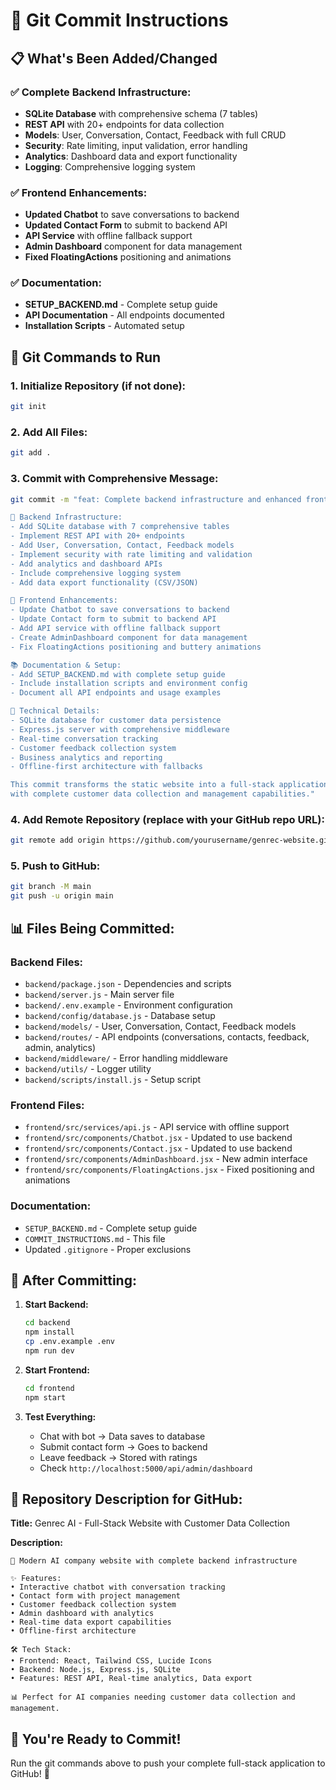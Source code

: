 # 🚀 Git Commit Instructions

## 📋 What's Been Added/Changed

### ✅ **Complete Backend Infrastructure:**
- **SQLite Database** with comprehensive schema (7 tables)
- **REST API** with 20+ endpoints for data collection
- **Models**: User, Conversation, Contact, Feedback with full CRUD
- **Security**: Rate limiting, input validation, error handling
- **Analytics**: Dashboard data and export functionality
- **Logging**: Comprehensive logging system

### ✅ **Frontend Enhancements:**
- **Updated Chatbot** to save conversations to backend
- **Updated Contact Form** to submit to backend API
- **API Service** with offline fallback support
- **Admin Dashboard** component for data management
- **Fixed FloatingActions** positioning and animations

### ✅ **Documentation:**
- **SETUP_BACKEND.md** - Complete setup guide
- **API Documentation** - All endpoints documented
- **Installation Scripts** - Automated setup

## 🔧 Git Commands to Run

### 1. **Initialize Repository (if not done):**
```bash
git init
```

### 2. **Add All Files:**
```bash
git add .
```

### 3. **Commit with Comprehensive Message:**
```bash
git commit -m "feat: Complete backend infrastructure and enhanced frontend

🚀 Backend Infrastructure:
- Add SQLite database with 7 comprehensive tables
- Implement REST API with 20+ endpoints
- Add User, Conversation, Contact, Feedback models
- Implement security with rate limiting and validation
- Add analytics and dashboard APIs
- Include comprehensive logging system
- Add data export functionality (CSV/JSON)

🎨 Frontend Enhancements:
- Update Chatbot to save conversations to backend
- Update Contact form to submit to backend API
- Add API service with offline fallback support
- Create AdminDashboard component for data management
- Fix FloatingActions positioning and buttery animations

📚 Documentation & Setup:
- Add SETUP_BACKEND.md with complete setup guide
- Include installation scripts and environment config
- Document all API endpoints and usage examples

🔧 Technical Details:
- SQLite database for customer data persistence
- Express.js server with comprehensive middleware
- Real-time conversation tracking
- Customer feedback collection system
- Business analytics and reporting
- Offline-first architecture with fallbacks

This commit transforms the static website into a full-stack application
with complete customer data collection and management capabilities."
```

### 4. **Add Remote Repository (replace with your GitHub repo URL):**
```bash
git remote add origin https://github.com/yourusername/genrec-website.git
```

### 5. **Push to GitHub:**
```bash
git branch -M main
git push -u origin main
```

## 📊 **Files Being Committed:**

### **Backend Files:**
- `backend/package.json` - Dependencies and scripts
- `backend/server.js` - Main server file
- `backend/.env.example` - Environment configuration
- `backend/config/database.js` - Database setup
- `backend/models/` - User, Conversation, Contact, Feedback models
- `backend/routes/` - API endpoints (conversations, contacts, feedback, admin, analytics)
- `backend/middleware/` - Error handling middleware
- `backend/utils/` - Logger utility
- `backend/scripts/install.js` - Setup script

### **Frontend Files:**
- `frontend/src/services/api.js` - API service with offline support
- `frontend/src/components/Chatbot.jsx` - Updated to use backend
- `frontend/src/components/Contact.jsx` - Updated to use backend
- `frontend/src/components/AdminDashboard.jsx` - New admin interface
- `frontend/src/components/FloatingActions.jsx` - Fixed positioning and animations

### **Documentation:**
- `SETUP_BACKEND.md` - Complete setup guide
- `COMMIT_INSTRUCTIONS.md` - This file
- Updated `.gitignore` - Proper exclusions

## 🎯 **After Committing:**

1. **Start Backend:**
   ```bash
   cd backend
   npm install
   cp .env.example .env
   npm run dev
   ```

2. **Start Frontend:**
   ```bash
   cd frontend
   npm start
   ```

3. **Test Everything:**
   - Chat with bot → Data saves to database
   - Submit contact form → Goes to backend
   - Leave feedback → Stored with ratings
   - Check `http://localhost:5000/api/admin/dashboard`

## 🌟 **Repository Description for GitHub:**

**Title:** Genrec AI - Full-Stack Website with Customer Data Collection

**Description:**
```
🚀 Modern AI company website with complete backend infrastructure

✨ Features:
• Interactive chatbot with conversation tracking
• Contact form with project management
• Customer feedback collection system
• Admin dashboard with analytics
• Real-time data export capabilities
• Offline-first architecture

🛠️ Tech Stack:
• Frontend: React, Tailwind CSS, Lucide Icons
• Backend: Node.js, Express.js, SQLite
• Features: REST API, Real-time analytics, Data export

📊 Perfect for AI companies needing customer data collection and management.
```

## 🎉 **You're Ready to Commit!**

Run the git commands above to push your complete full-stack application to GitHub! 🚀
